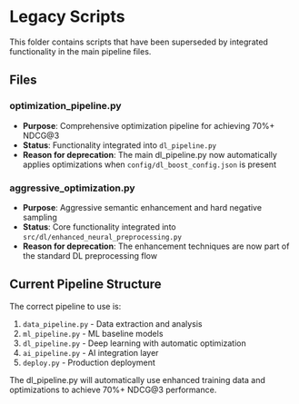 # Legacy Scripts

This folder contains scripts that have been superseded by integrated functionality in the main pipeline files.

## Files

### optimization_pipeline.py
- **Purpose**: Comprehensive optimization pipeline for achieving 70%+ NDCG@3
- **Status**: Functionality integrated into `dl_pipeline.py`
- **Reason for deprecation**: The main dl_pipeline.py now automatically applies optimizations when `config/dl_boost_config.json` is present

### aggressive_optimization.py  
- **Purpose**: Aggressive semantic enhancement and hard negative sampling
- **Status**: Core functionality integrated into `src/dl/enhanced_neural_preprocessing.py`
- **Reason for deprecation**: The enhancement techniques are now part of the standard DL preprocessing flow

## Current Pipeline Structure

The correct pipeline to use is:
1. `data_pipeline.py` - Data extraction and analysis
2. `ml_pipeline.py` - ML baseline models
3. `dl_pipeline.py` - Deep learning with automatic optimization
4. `ai_pipeline.py` - AI integration layer
5. `deploy.py` - Production deployment

The dl_pipeline.py will automatically use enhanced training data and optimizations to achieve 70%+ NDCG@3 performance.